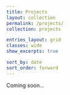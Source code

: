 ```yaml
---
title: Projects
layout: collection
permalink: /projects/
collection: projects

entries_layout: grid
classes: wide
show_excerpts: true

sort_by: date
sort_order: forward
---
```


Coming soon...